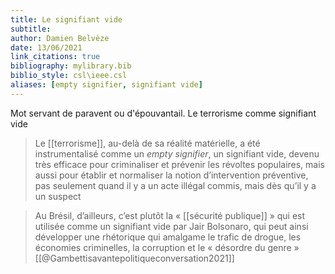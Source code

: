 ```yaml
---
title: Le signifiant vide
subtitle:
author: Damien Belvèze
date: 13/06/2021
link_citations: true
bibliography: mylibrary.bib
biblio_style: csl\ieee.csl
aliases: [empty signifier, signifiant vide]
---
```


Mot servant de paravent ou d'épouvantail. 
Le terrorisme comme signifiant vide

>Le [[terrorisme]], au-delà de sa réalité matérielle, a été instrumentalisé comme un _empty signifier_, un signifiant vide, devenu très efficace pour criminaliser et prévenir les révoltes populaires, mais aussi pour établir et normaliser la notion d’intervention préventive, pas seulement quand il y a un acte illégal commis, mais dès qu’il y a un suspect 

> Au Brésil, d’ailleurs, c’est plutôt la « [[sécurité publique]] » qui est utilisée comme un signifiant vide par Jair Bolsonaro, qui peut ainsi développer une rhétorique qui amalgame le trafic de drogue, les économies criminelles, la corruption et le « désordre du genre »
[[@Gambettisavantepolitiqueconversation2021]]




